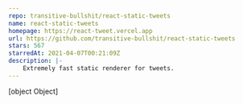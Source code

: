 ```yaml
---
repo: transitive-bullshit/react-static-tweets
name: react-static-tweets
homepage: https://react-tweet.vercel.app
url: https://github.com/transitive-bullshit/react-static-tweets
stars: 567
starredAt: 2021-04-07T00:21:09Z
description: |-
    Extremely fast static renderer for tweets.
---
```


[object Object]
